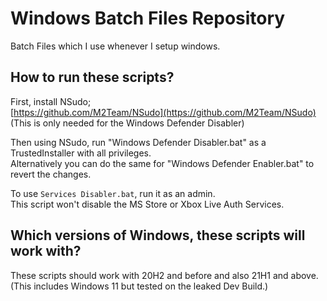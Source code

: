# Windows Batch Files Repository
Batch Files which I use whenever I setup windows.

## How to run these scripts?
First, install NSudo;   
[https://github.com/M2Team/NSudo](https://github.com/M2Team/NSudo)  
(This is only needed for the Windows Defender Disabler)

Then using NSudo, run "Windows Defender Disabler.bat" as a TrustedInstaller with all privileges.   
Alternatively you can do the same for "Windows Defender Enabler.bat" to revert the changes.

To use `Services Disabler.bat`, run it as an admin.  
This script won't disable the MS Store or Xbox Live Auth Services.

## Which versions of Windows, these scripts will work with?
These scripts should work with 20H2 and before and also 21H1 and above.  
(This includes Windows 11 but tested on the leaked Dev Build.)
